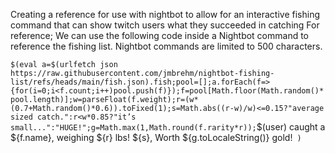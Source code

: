 Creating a reference for use with nightbot to allow for an interactive fishing command that can show twitch users what they succeeded in catching
For reference; We can use the following code inside a Nightbot command to reference the fishing list. Nightbot commands are limited to 500 characters.

`$(eval a=$(urlfetch json https://raw.githubusercontent.com/jmbrehm/nightbot-fishing-list/refs/heads/main/fish.json).fish;pool=[];a.forEach(f=>{for(i=0;i<f.count;i++)pool.push(f)});f=pool[Math.floor(Math.random()*pool.length)];w=parseFloat(f.weight);r=(w*(0.7+Math.random()*0.6)).toFixed(1);s=Math.abs((r-w)/w)<=0.15?"average sized catch.":r<w*0.85?"it’s small...":"HUGE!";g=Math.max(1,Math.round(f.rarity*r));`$(user)  caught a ${f.name}, weighing ${r} lbs! ${s}, Worth ${g.toLocaleString()} gold!` )`
